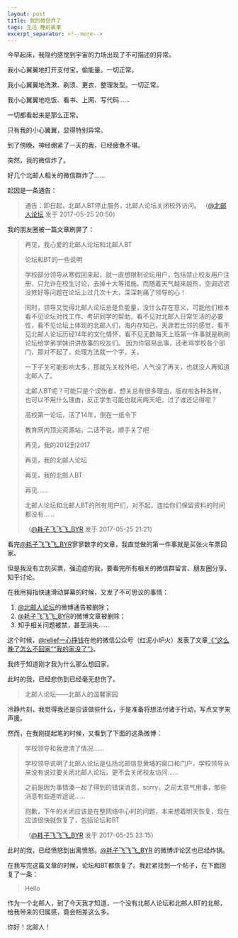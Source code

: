 ```yaml
---
layout: post
title: 我的微信炸了
tags: 生活 睡前故事
excerpt_separator: <!--more-->
---
```


今早起床，我隐约感觉到宇宙的力场出现了不可描述的异常。

我小心翼翼地打开支付宝，偷能量。一切正常。

我小心翼翼地洗漱、剃须、更衣、整理发型。一切正常。

我小心翼翼地吃饭、看书、上网、写代码……

一切都看起来是那么正常。

<!--more-->

只有我的小心翼翼，显得特别异常。

到了傍晚，神经绷紧了一天的我，已经疲惫不堪。

突然，我的微信炸了。

好几个北邮人相关的微信群炸了……

起因是一条通告：

> 通告：即日起，北邮人BT停止服务，北邮人论坛关闭校外访问。
> （[@北邮人论坛](http://weibo.com/byrbbs) 发于 2017-05-25 20:50）

我的朋友圈被一篇文章刷屏了：

> 再见，我心爱的北邮人论坛和北邮人BT
> 
> 论坛和BT的一些说明
> 
> 学校部分领导从寒假回来起，就一直想限制论坛用户，包括禁止校友用户注册，只允许在校生讨论，去掉十大等措施。而随着天气越来越热，空调迟迟没修好等问题在论坛上过几次十大，深深刺痛了领导的心！
> 
> 同时，领导又觉得北邮人论坛总是负能量，没什么存在意义，可能他们根本看不见论坛对找工作、考研同学的帮助，看不见对北邮人日常生活的必要性，看不见论坛上体现的北邮人们，海内存知己，天涯若比邻的感觉，看不见北邮人论坛历经14年的文化情怀，看不见无数每天上班第一件事就是刷刷论坛给学弟学妹讲讲故事的校友们。
> 因为你容易出事，还老骂学校各个部门，那对不起了，处理方法就一个字，关。
> 
> 一下子关可能影响太多，那就先关校外吧，人气没了再关，也就没人再知道北邮人了。
> 
> 北邮人BT呢？可能只是个误伤者，想关总有很多理由，版权啦各种各样，也可以不用什么理由，反正学生可能也就闹两天吧，过了谁还记得呢？
> 
> 高校第一论坛，活了14年，倒在一纸令下
> 
> 教育网内顶尖资源站，二话不说，顺手关了吧
> 
> 再见，我的2012到2017
> 
> 再见，我的北邮人论坛
> 
> 再见，我的北邮人BT
> 
> 再见……
> 
> 北邮人论坛和北邮人BT的所有用户们，对不起，连给你们保留资料的时间都没有……
> 
> （[@耗子飞飞飞_BYR](http://weibo.com/byrwdjwxh) 发于 2017-05-25 21:21）

看完[@耗子飞飞飞_BYR](http://weibo.com/byrwdjwxh)寥寥数字的文章，我直觉做的第一件事就是买张火车票回家。

但是我没有立刻买票，强迫症的我，要看完所有相关的微信群留言、朋友圈分享、知乎讨论。

在我用拇指快速滑动屏幕的时候，又发了不可思议的事情：

1. [@北邮人论坛](http://weibo.com/byrbbs)的微博通告被删除；
2. [@耗子飞飞飞_BYR](http://weibo.com/byrwdjwxh)的微博文章被删除；
3. 知乎相关问题被禁，甚至消失……

这个时候，[@relief一心挣钱](http://weibo.com/yangtzewater)在他的微信公众号（红泥小炉火）发表了文章[《“这么晚了怎么不回家”“我的家没了”》](http://mp.weixin.qq.com/s/tbDmRA1s1UpdXoNF1oZGcA)。

我终于知道刚才我为什么那么想回家。

此时的我，已经悲伤到已经毫无悲伤了。

> 北邮人论坛——北邮人的温馨家园

冷静片刻，我觉得我还是应该做些什么，于是准备将想法付诸于行动，写点文字来声援。

然而，在我刚提起笔的时候，又看到了下面的这条微博：

> 学校领导和我澄清了情况……
> 
> 学校领导说明了北邮人论坛是弘扬北邮信息黄埔的窗口和门户，学校领导从来没有说过要关闭北邮人论坛，更不会关闭校友访问……
> 
> 之前是因为事情湊一起了得到的错误消息，sorry，之前太意气用事，那些消息有些道听途说……
> 
> 抱歉，下午的关闭应该是在整网络中心时的问题，本来想着明天恢复，现在应该很快就恢复了，包括论坛和BT
> 
> （[@耗子飞飞飞_BYR](http://weibo.com/byrwdjwxh) 发于 2017-05-25 23:15）

此时的我，已经愤怒到出离愤怒。[@耗子飞飞飞_BYR](http://weibo.com/byrwdjwxh) 的微博评论区也已经炸锅。

在我写完这篇文章的时候，论坛和BT都恢复了。我赶紧找到一个帖子，在下面回复了一条：

> Hello

作为一个北邮人，到了今天我才知道，一个没有北邮人论坛和北邮人BT的北邮，给我带来的归属感，竟会相差这么多。

你好！北邮人！
